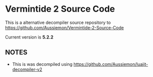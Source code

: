 # Vermintide 2 Source Code
 
This is a alternative decompiler source repository to https://github.com/Aussiemon/Vermintide-2-Source-Code

Current version is **5.2.2**

## NOTES
* This is was decompiled using https://github.com/Aussiemon/luajit-decompiler-v2